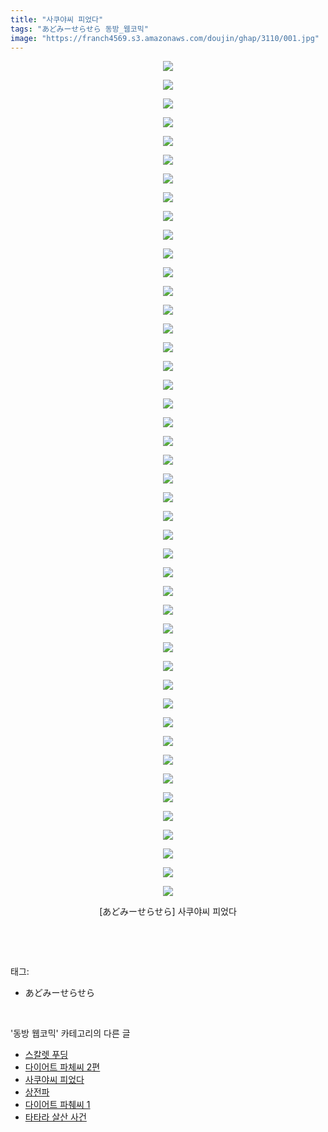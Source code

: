 ```yaml
---
title: "사쿠야씨 피었다"
tags: "あどみーせらせら 동방_웹코믹"
image: "https://franch4569.s3.amazonaws.com/doujin/ghap/3110/001.jpg"
---
```

<div class="article">
<p style="text-align: center; clear: none; float: none;"><img src="{{ site.imgserver2 }}/ghap/3110/001.jpg"/></p>
<p style="text-align: center; clear: none; float: none;"><img src="{{ site.imgserver2 }}/ghap/3110/002.jpg"/></p>
<p style="text-align: center; clear: none; float: none;"><img src="{{ site.imgserver2 }}/ghap/3110/003.jpg"/></p>
<p style="text-align: center; clear: none; float: none;"><img src="{{ site.imgserver2 }}/ghap/3110/004.jpg"/></p>
<p style="text-align: center; clear: none; float: none;"><img src="{{ site.imgserver2 }}/ghap/3110/005.jpg"/></p>
<p style="text-align: center; clear: none; float: none;"><img src="{{ site.imgserver2 }}/ghap/3110/006.jpg"/></p>
<p style="text-align: center; clear: none; float: none;"><img src="{{ site.imgserver2 }}/ghap/3110/007.jpg"/></p>
<p style="text-align: center; clear: none; float: none;"><img src="{{ site.imgserver2 }}/ghap/3110/008.jpg"/></p>
<p style="text-align: center; clear: none; float: none;"><img src="{{ site.imgserver2 }}/ghap/3110/009.jpg"/></p>
<p style="text-align: center; clear: none; float: none;"><img src="{{ site.imgserver2 }}/ghap/3110/010.jpg"/></p>
<p style="text-align: center; clear: none; float: none;"><img src="{{ site.imgserver2 }}/ghap/3110/011.jpg"/></p>
<p style="text-align: center; clear: none; float: none;"><img src="{{ site.imgserver2 }}/ghap/3110/012.jpg"/></p>
<p style="text-align: center; clear: none; float: none;"><img src="{{ site.imgserver2 }}/ghap/3110/013.jpg"/></p>
<p style="text-align: center; clear: none; float: none;"><img src="{{ site.imgserver2 }}/ghap/3110/014.jpg"/></p>
<p style="text-align: center; clear: none; float: none;"><img src="{{ site.imgserver2 }}/ghap/3110/015.jpg"/></p>
<p style="text-align: center; clear: none; float: none;"><img src="{{ site.imgserver2 }}/ghap/3110/016.jpg"/></p>
<p style="text-align: center; clear: none; float: none;"><img src="{{ site.imgserver2 }}/ghap/3110/017.jpg"/></p>
<p style="text-align: center; clear: none; float: none;"><img src="{{ site.imgserver2 }}/ghap/3110/018.jpg"/></p>
<p style="text-align: center; clear: none; float: none;"><img src="{{ site.imgserver2 }}/ghap/3110/019.jpg"/></p>
<p style="text-align: center; clear: none; float: none;"><img src="{{ site.imgserver2 }}/ghap/3110/020.jpg"/></p>
<p style="text-align: center; clear: none; float: none;"><img src="{{ site.imgserver2 }}/ghap/3110/021.jpg"/></p>
<p style="text-align: center; clear: none; float: none;"><img src="{{ site.imgserver2 }}/ghap/3110/022.jpg"/></p>
<p style="text-align: center; clear: none; float: none;"><img src="{{ site.imgserver2 }}/ghap/3110/023.jpg"/></p>
<p style="text-align: center; clear: none; float: none;"><img src="{{ site.imgserver2 }}/ghap/3110/024.jpg"/></p>
<p style="text-align: center; clear: none; float: none;"><img src="{{ site.imgserver2 }}/ghap/3110/025.jpg"/></p>
<p style="text-align: center; clear: none; float: none;"><img src="{{ site.imgserver2 }}/ghap/3110/026.jpg"/></p>
<p style="text-align: center; clear: none; float: none;"><img src="{{ site.imgserver2 }}/ghap/3110/027.jpg"/></p>
<p style="text-align: center; clear: none; float: none;"><img src="{{ site.imgserver2 }}/ghap/3110/028.jpg"/></p>
<p style="text-align: center; clear: none; float: none;"><img src="{{ site.imgserver2 }}/ghap/3110/029.jpg"/></p>
<p style="text-align: center; clear: none; float: none;"><img src="{{ site.imgserver2 }}/ghap/3110/030.jpg"/></p>
<p style="text-align: center; clear: none; float: none;"><img src="{{ site.imgserver2 }}/ghap/3110/031.jpg"/></p>
<p style="text-align: center; clear: none; float: none;"><img src="{{ site.imgserver2 }}/ghap/3110/032.jpg"/></p>
<p style="text-align: center; clear: none; float: none;"><img src="{{ site.imgserver2 }}/ghap/3110/033.jpg"/></p>
<p style="text-align: center; clear: none; float: none;"><img src="{{ site.imgserver2 }}/ghap/3110/034.jpg"/></p>
<p style="text-align: center; clear: none; float: none;"><img src="{{ site.imgserver2 }}/ghap/3110/035.jpg"/></p>
<p style="text-align: center; clear: none; float: none;"><img src="{{ site.imgserver2 }}/ghap/3110/036.jpg"/></p>
<p style="text-align: center; clear: none; float: none;"><img src="{{ site.imgserver2 }}/ghap/3110/037.jpg"/></p>
<p style="text-align: center; clear: none; float: none;"><img src="{{ site.imgserver2 }}/ghap/3110/038.jpg"/></p>
<p style="text-align: center; clear: none; float: none;"><img src="{{ site.imgserver2 }}/ghap/3110/039.jpg"/></p>
<p style="text-align: center; clear: none; float: none;"><img src="{{ site.imgserver2 }}/ghap/3110/040.jpg"/></p>
<p style="text-align: center; clear: none; float: none;"><img src="{{ site.imgserver2 }}/ghap/3110/041.jpg"/></p>
<p style="text-align: center; clear: none; float: none;"><img src="{{ site.imgserver2 }}/ghap/3110/042.jpg"/></p>
<p style="text-align: center; clear: none; float: none;"><img src="{{ site.imgserver2 }}/ghap/3110/043.jpg"/></p>
<p style="text-align: center; clear: none; float: none;"><img src="{{ site.imgserver2 }}/ghap/3110/044.jpg"/></p>
<p style="text-align: center; clear: none; float: none;"><img src="{{ site.imgserver2 }}/ghap/3110/045.jpg"/></p>
<p style="text-align: center; clear: none; float: none;">[あどみーせらせら] 사쿠야씨 피었다</p>
<p><br/></p>
</div><br/>
<div class="tagTrail">
<p>태그: </p>
<ul>
<li>あどみーせらせら</li>
</ul>
</div><br/>
<div class="another">
<p>'동방 웹코믹' 카테고리의 다른 글</p>
<ul>
<li><a href="/ghap_3141">스칼렛 푸딩</a></li>
<li><a href="/ghap_3112">다이어트 파체씨 2편</a></li>
<li><a href="/ghap_3110">사쿠야씨 피었다</a></li>
<li><a href="/ghap_3100">상전파</a></li>
<li><a href="/ghap_3099">다이어트 파췌씨 1</a></li>
<li><a href="/ghap_3097">타타라 살산 사건</a></li>
</ul>
</div><br/>
<div class="cb_module cb_fluid">
<div class="cb_wrt cb_profile">
</div><!-- commentList close -->
</div><br/>
